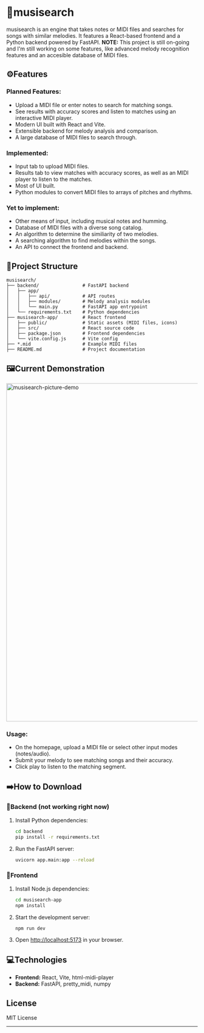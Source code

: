# 🎵musisearch

musisearch is an engine that takes notes or MIDI files and searches for songs with similar melodies. It features a React-based frontend and a Python backend powered by FastAPI. 
**NOTE:** This project is still on-going and I'm still working on some features, like advanced melody recognition features and an accesible database of MIDI files.

## ⚙️Features
### Planned Features:
- Upload a MIDI file or enter notes to search for matching songs.
- See results with accuracy scores and listen to matches using an interactive MIDI player.
- Modern UI built with React and Vite.
- Extensible backend for melody analysis and comparison.
- A large database of MIDI files to search through.
### Implemented:
- Input tab to upload MIDI files.
- Results tab to view matches with accuracy scores, as well as an MIDI player to listen to the matches.
- Most of UI built.
- Python modules to convert MIDI files to arrays of pitches and rhythms.
### Yet to implement:
- Other means of input, including musical notes and humming.
- Database of MIDI files with a diverse song catalog.
- An algorithm to determine the similiarity of two melodies.
- A searching algorithm to find melodies within the songs.
- An API to connect the frontend and backend.
## 📂Project Structure
```
musisearch/
├── backend/                # FastAPI backend
│   ├── app/
│   │   ├── api/            # API routes
│   │   ├── modules/        # Melody analysis modules
│   │   └── main.py         # FastAPI app entrypoint
│   └── requirements.txt    # Python dependencies
├── musisearch-app/         # React frontend
│   ├── public/             # Static assets (MIDI files, icons)
│   ├── src/                # React source code
│   ├── package.json        # Frontend dependencies
│   └── vite.config.js      # Vite config
├── *.mid                   # Example MIDI files
├── README.md               # Project documentation
```

## 🖼️Current Demonstration
<img width="1127" height="889" alt="musisearch-picture-demo" src="https://github.com/user-attachments/assets/a9fc06ca-e8a6-4fd8-a733-50fd7e6f2e73"></img>
### Usage:
- On the homepage, upload a MIDI file or select other input modes (notes/audio).
- Submit your melody to see matching songs and their accuracy.
- Click play to listen to the matching segment.

## ➡️How to Download

### 🔌Backend (not working right now)

1. Install Python dependencies:
   ```sh
   cd backend
   pip install -r requirements.txt
   ```
2. Run the FastAPI server:
   ```sh
   uvicorn app.main:app --reload
   ```

### 🎨Frontend

1. Install Node.js dependencies:
   ```sh
   cd musisearch-app
   npm install
   ```
2. Start the development server:
   ```sh
   npm run dev
   ```
3. Open [http://localhost:5173](http://localhost:5173) in your browser.

## 💻Technologies

- **Frontend:** React, Vite, html-midi-player
- **Backend:** FastAPI, pretty_midi, numpy

## License

MIT License

---
